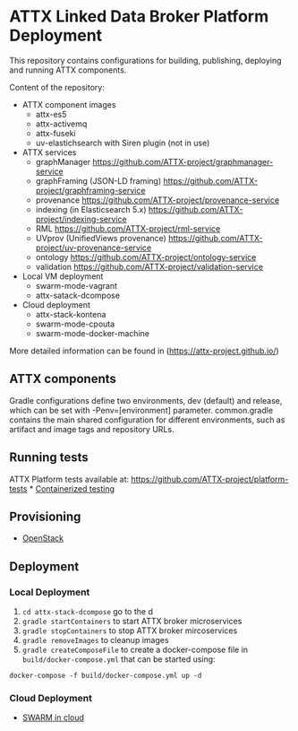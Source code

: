 # ATTX Linked Data Broker Platform Deployment

This repository contains configurations for building, publishing, deploying and running ATTX components.

Content of the repository:
* ATTX component images
  * attx-es5
  * attx-activemq
  * attx-fuseki
  * uv-elastichsearch with Siren plugin (not in use)
* ATTX services
  * graphManager https://github.com/ATTX-project/graphmanager-service
  * graphFraming (JSON-LD framing) https://github.com/ATTX-project/graphframing-service
  * provenance https://github.com/ATTX-project/provenance-service
  * indexing (in Elasticsearch 5.x) https://github.com/ATTX-project/indexing-service
  * RML https://github.com/ATTX-project/rml-service
  * UVprov (UnifiedViews provenance) https://github.com/ATTX-project/uv-provenance-service
  * ontology https://github.com/ATTX-project/ontology-service
  * validation https://github.com/ATTX-project/validation-service
* Local VM deployment
  * swarm-mode-vagrant
  * attx-satack-dcompose
* Cloud deployment
  * attx-stack-kontena
  * swarm-mode-cpouta
  * swarm-mode-docker-machine

More detailed information can be found in (https://attx-project.github.io/)

## ATTX components

Gradle configurations define two environments, dev (default) and release, which can be set with -Penv=[environment] parameter. common.gradle contains the main shared configuration for different environments, such as artifact and image tags and repository URLs.

## Running tests

ATTX Platform tests available at: https://github.com/ATTX-project/platform-tests
    * [Containerized testing](https://attx-project.github.io/Containerized-testing.html)

## Provisioning

* [OpenStack](https://attx-project.github.io/Provisioning-ATTX-Components-on-CSC-Open-Stack-cPouta.html)

## Deployment

### Local Deployment

1. `cd attx-stack-dcompose` go to the d
2. `gradle startContainers` to start ATTX broker microservices
3. `gradle stopContainers` to stop ATTX broker mircoservices
4. `gradle removeImages` to cleanup images
5. `gradle createComposeFile` to create a docker-compose file in `build/docker-compose.yml` that can be started using:
```
docker-compose -f build/docker-compose.yml up -d
```

### Cloud Deployment

* [SWARM in cloud](https://attx-project.github.io/Deploying-ATTX-Components-on-Docker-Swarm.html)

